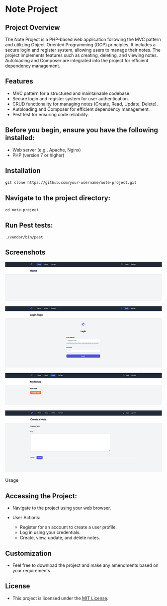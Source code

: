 # Note Project
## Project Overview

The Note Project is a PHP-based web application following the MVC pattern and utilizing Object-Oriented Programming (OOP) principles. It includes a secure login and register system, allowing users to manage their notes. The project implements features such as creating, deleting, and viewing notes. Autoloading and Composer are integrated into the project for efficient dependency management.

## Features

  - MVC pattern for a structured and maintainable codebase.
  - Secure login and register system for user authentication.
  - CRUD functionality for managing notes (Create, Read, Update, Delete).
  - Autoloading and Composer for efficient dependency management.
  - Pest test for ensuring code reliability.


## Before you begin, ensure you have the following installed:

-  Web server (e.g., Apache, Nginx)
-  PHP (version 7 or higher)

## Installation

    git clone https://github.com/your-username/note-project.git

## Navigate to the project directory:

    cd note-project

## Run Pest tests:

    ./vendor/bin/pest
    
## Screenshots

![](example-images/image1.png)

![](example-images/image2.png)    

![](example-images/image3.png)    

![](example-images/image4.png)    

Usage

## Accessing the Project:

  - Navigate to the project using your web browser.

  - User Actions:
      - Register for an account to create a user profile.
      - Log in using your credentials.
      - Create, view, update, and delete notes.

## Customization

  - Feel free to download the project and make any amendments based on your requirements.

## License

  - This project is licensed under the [MIT License](LICENSE).


